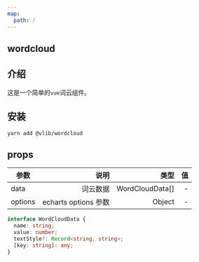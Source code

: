 ```yaml
---
map:
  path: /
---
```


## wordcloud

## 介绍

这是一个简单的`vue`词云组件。

<demo src="./demo.vue"
  language="vue"
  title="基本用法"
  desc="点击。">
</demo>

## 安装

```
yarn add @vlib/wordcloud
```

## props

| 参数    |                 说明 |            类型 |  值 |
| ------- | -------------------: | --------------: | --: |
| data    |             词云数据 | WordCloudData[] |   - |
| options | echarts options 参数 |          Object |   - |

```ts
interface WordCloudData {
  name: string;
  value: number;
  textStyle?: Record<string, string>;
  [key: string]: any;
}
```

